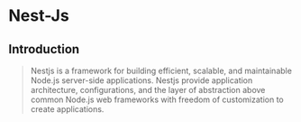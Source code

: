 # Nest-Js

## Introduction
> Nestjs is a framework for building efficient, scalable, and maintainable Node.js server-side applications.
> Nestjs provide application architecture, configurations, and the layer of abstraction above common Node.js web frameworks with freedom of customization to create applications.
